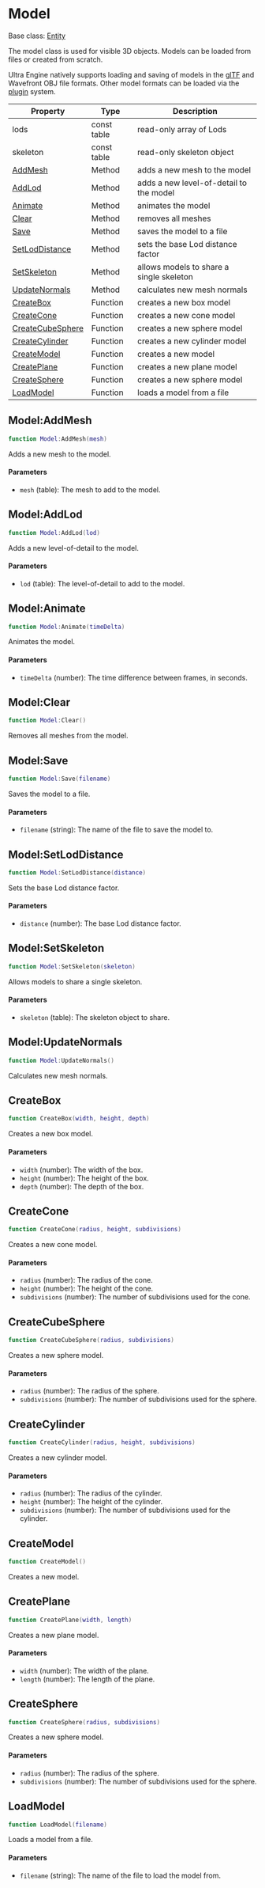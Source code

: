 # Model

Base class: [Entity](Entity.md)

The model class is used for visible 3D objects. Models can be loaded from files or created from scratch.

Ultra Engine natively supports loading and saving of models in the [glTF](https://www.khronos.org/gltf/) and Wavefront OBJ file formats. Other model formats can be loaded via the [plugin](Plugin.md) system.

| Property | Type | Description |
|---|---|---|
| lods | const table | read-only array of Lods |
| skeleton | const table | read-only skeleton object |
| [AddMesh](#model_addmesh) | Method | adds a new mesh to the model |
| [AddLod](#model_addlod) | Method | adds a new level-of-detail to the model |
| [Animate](#model_animate) | Method | animates the model |
| [Clear](#model_clear) | Method | removes all meshes |
| [Save](#model_save) | Method | saves the model to a file |
| [SetLodDistance](#model_setloddistance) | Method | sets the base Lod distance factor |
| [SetSkeleton](#model_setskeleton) | Method | allows models to share a single skeleton |
| [UpdateNormals](#model_updatenormals) | Method | calculates new mesh normals |
| [CreateBox](#createbox) | Function | creates a new box model |
| [CreateCone](#createcone) | Function | creates a new cone model |
| [CreateCubeSphere](#createcubesphere) | Function | creates a new sphere model |
| [CreateCylinder](#createcylinder) | Function | creates a new cylinder model |
| [CreateModel](#createmodel) | Function | creates a new model |
| [CreatePlane](#createplane) | Function | creates a new plane model |
| [CreateSphere](#createsphere) | Function | creates a new sphere model |
| [LoadModel](#loadmodel) | Function | loads a model from a file |

## Model:AddMesh

```lua
function Model:AddMesh(mesh)
```

Adds a new mesh to the model.

#### Parameters
- `mesh` (table): The mesh to add to the model.

## Model:AddLod

```lua
function Model:AddLod(lod)
```

Adds a new level-of-detail to the model.

#### Parameters
- `lod` (table): The level-of-detail to add to the model.

## Model:Animate

```lua
function Model:Animate(timeDelta)
```

Animates the model.

#### Parameters
- `timeDelta` (number): The time difference between frames, in seconds.

## Model:Clear

```lua
function Model:Clear()
```

Removes all meshes from the model.

## Model:Save

```lua
function Model:Save(filename)
```

Saves the model to a file.

#### Parameters
- `filename` (string): The name of the file to save the model to.

## Model:SetLodDistance

```lua
function Model:SetLodDistance(distance)
```

Sets the base Lod distance factor.

#### Parameters
- `distance` (number): The base Lod distance factor.

## Model:SetSkeleton

```lua
function Model:SetSkeleton(skeleton)
```

Allows models to share a single skeleton.

#### Parameters
- `skeleton` (table): The skeleton object to share.

## Model:UpdateNormals

```lua
function Model:UpdateNormals()
```

Calculates new mesh normals.

## CreateBox

```lua
function CreateBox(width, height, depth)
```

Creates a new box model.

#### Parameters
- `width` (number): The width of the box.
- `height` (number): The height of the box.
- `depth` (number): The depth of the box.

## CreateCone

```lua
function CreateCone(radius, height, subdivisions)
```

Creates a new cone model.

#### Parameters
- `radius` (number): The radius of the cone.
- `height` (number): The height of the cone.
- `subdivisions` (number): The number of subdivisions used for the cone.

## CreateCubeSphere

```lua
function CreateCubeSphere(radius, subdivisions)
```

Creates a new sphere model.

#### Parameters
- `radius` (number): The radius of the sphere.
- `subdivisions` (number): The number of subdivisions used for the sphere.

## CreateCylinder

```lua
function CreateCylinder(radius, height, subdivisions)
```

Creates a new cylinder model.

#### Parameters
- `radius` (number): The radius of the cylinder.
- `height` (number): The height of the cylinder.
- `subdivisions` (number): The number of subdivisions used for the cylinder.

## CreateModel

```lua
function CreateModel()
```

Creates a new model.

## CreatePlane

```lua
function CreatePlane(width, length)
```

Creates a new plane model.

#### Parameters
- `width` (number): The width of the plane.
- `length` (number): The length of the plane.

## CreateSphere

```lua
function CreateSphere(radius, subdivisions)
```

Creates a new sphere model.

#### Parameters
- `radius` (number): The radius of the sphere.
- `subdivisions` (number): The number of subdivisions used for the sphere.

## LoadModel

```lua
function LoadModel(filename)
```

Loads a model from a file.

#### Parameters
- `filename` (string): The name of the file to load the model from.